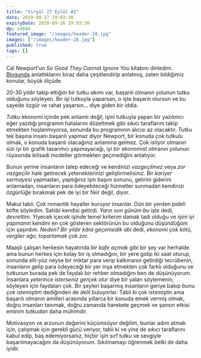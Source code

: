 ```yaml
---
title: "Virgül 27 Eylül #2"
date: 2019-09-27 19:03:30
expiryDate: 2020-09-26 19:03:30
dp: 14684
featured_image: "/images/header-28.jpg"
images: ["/images/header-28.jpg"]
published: true
tags: []
---
```




Cal Newport'un *So Good They Cannot Ignore You* kitabını dinledim.
[Blogunda](http://www.calnewport.com) anlattıklarını biraz daha çeşitlendirip
anlatmış, zaten bildiğimiz konular, büyük ölçüde.

20-30 yıldır takip ettiğim bir *tutku akımı* var, başarılı olmanın yolunun tutku
olduğunu söyleyen. Bir işi tutkuyla yaparsan, o işte başarılı olursun ve bu
sayede özgür ve rahat yaşarsın... diye giden bir iddia.

*Tutku* ekonomi içinde pek anlamlı değil, işini tutkuyla yapan bir yazılımcı
eğer yazdığı programın hatalarını düzeltmek gibi sıkıcı taraflarını takip
etmekten hoşlanmıyorsa, sonunda bu programının alıcısı az olacaktır. *Tutku* tek
başına insanı başarılı yapmaz diyor Newport, bir konuda *çok tutkulu* olmak, o
konuda başarılı olacağınız anlamına gelmez. Çok istiyor olmanın sizi iyi bir
grafik tasarımcı yapmayacağı, iyi bir ekonomist olmanın yolunun rüyasında
iktisadi modeller görmekten geçmediğini anlatıyor.

Bunun yerine insanların talep edeceği ve kendinizi *vazgeçilmez* veya *zor
vazgeçilir* hale getirecek yeteneklerinizi geliştirmelisiniz. Bir *kariyer
sermayesi* yapmadan, yaptığınız işin başını sonunu, gelirini giderini anlamadan,
insanların para ödeyebileceği hizmetler sunmadan kendinizi *özgürlüğe* bırakmak
pek de iyi bir fikir değil, diyor.

Makul tabii. Çok romantik hayaller kuruyor insanlar. Dün bir yerden pideli köfte
söyledim. Sahibi kendisi getirdi. *Yarın son günüm bu işte* dedi, *devrettim.*
Yiyecek içecek işinde temel kriterim damak tadı olduğu ve *işini iyi yapmanın*
kendini en çok gösteren sektörünün bu olduğunu düşündüğüm için şaşırdım.
*Neden?* *Bir yıldır kâra geçemedik abi* dedi, *ekonomi çok kötü, vergiler ağır,
toparlamak çok zor.*

Maaşlı çalışan herkesin hayatında *bir kafe açmak* gibi bir şey var herhalde ama
bunun herkes için kolay bir iş olmadığını, bir yere gidip iki saat oturup,
sonunda elli-yüz neyse bir miktar para verip kalkmanın getirdiği tecrübenin,
insanların gelip para ödeyeceği bir yer inşa etmekten çok farklı olduğunu ve
*tutkunun* burada pek de faydalı bir rehber olmadığını ben de düşünüyorum.
İnsanlara *yeterince isterseniz gerçek olur* diye bir yalan söylemenin, söyleyen
için faydaları çok. Bir şeyleri başarmış insanların geriye bakıp *bunu çok
istemiştim* dediğinden de *delil* buluyorlar. Tabii ki çok istemiştin ama
başarılı olmanın amilleri arasında yıllarca bir konuda emek vermiş olmak, doğru
insanları tanımak, doğru zamanda harekete geçmek ve şansın etkisi eminim
*tutkudan* daha mühimdir.

Motivasyon ve arzunun değerini küçümsüyor değilim, bunlar adım atmak için,
çalışmak için gerekli gücü veriyor, tabii ki ve yine de *sıkıcı* taraflarını
kabul edip, baş edemiyorsanız, hiçbir işin sırf tutku ve sevgiyle
başarılmayacağını da düşünüyorum. Sıkılmamayı öğrenmek belki de daha iyidir. 

